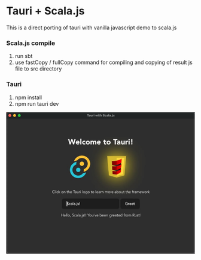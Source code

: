 # Tauri + Scala.js
This is a direct porting of tauri with vanilla javascript demo to scala.js

### Scala.js compile
1. run sbt
1. use fastCopy / fullCopy command for compiling and copying of result js file to src directory

### Tauri
1. npm install
1. npm run tauri dev

<img src="tauri_scalajs.jpg" alt="ScreenShot">
<!-- ![ScreenShot]("tauri_scalajs.jpg") -->
               